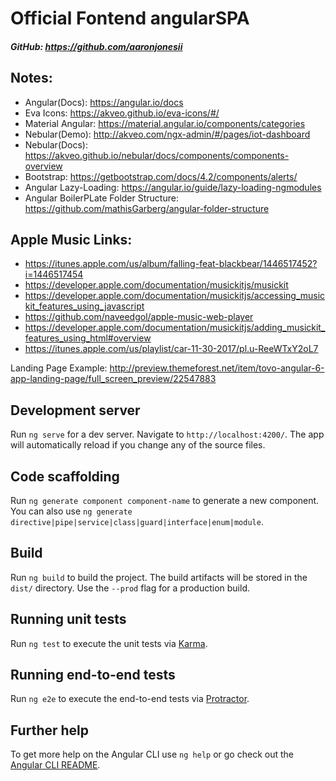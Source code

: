 # Official Fontend angularSPA
##### GitHub: https://github.com/aaronjonesii

## Notes:
* Angular(Docs): https://angular.io/docs
* Eva Icons: https://akveo.github.io/eva-icons/#/
* Material Angular: https://material.angular.io/components/categories
* Nebular(Demo): http://akveo.com/ngx-admin/#/pages/iot-dashboard
* Nebular(Docs): https://akveo.github.io/nebular/docs/components/components-overview
* Bootstrap: https://getbootstrap.com/docs/4.2/components/alerts/
* Angular Lazy-Loading: https://angular.io/guide/lazy-loading-ngmodules
* Angular BoilerPLate Folder Structure: https://github.com/mathisGarberg/angular-folder-structure

Apple Music Links:
-
* https://itunes.apple.com/us/album/falling-feat-blackbear/1446517452?i=1446517454
* https://developer.apple.com/documentation/musickitjs/musickit
* https://developer.apple.com/documentation/musickitjs/accessing_musickit_features_using_javascript
* https://github.com/naveedgol/apple-music-web-player
* https://developer.apple.com/documentation/musickitjs/adding_musickit_features_using_html#overview
* https://itunes.apple.com/us/playlist/car-11-30-2017/pl.u-ReeWTxY2oL7


Landing Page Example: http://preview.themeforest.net/item/tovo-angular-6-app-landing-page/full_screen_preview/22547883

## Development server

Run `ng serve` for a dev server. Navigate to `http://localhost:4200/`. The app will automatically reload if you change any of the source files.

## Code scaffolding

Run `ng generate component component-name` to generate a new component. You can also use `ng generate directive|pipe|service|class|guard|interface|enum|module`.

## Build

Run `ng build` to build the project. The build artifacts will be stored in the `dist/` directory. Use the `--prod` flag for a production build.

## Running unit tests

Run `ng test` to execute the unit tests via [Karma](https://karma-runner.github.io).

## Running end-to-end tests

Run `ng e2e` to execute the end-to-end tests via [Protractor](http://www.protractortest.org/).

## Further help

To get more help on the Angular CLI use `ng help` or go check out the [Angular CLI README](https://github.com/angular/angular-cli/blob/master/README.md).
